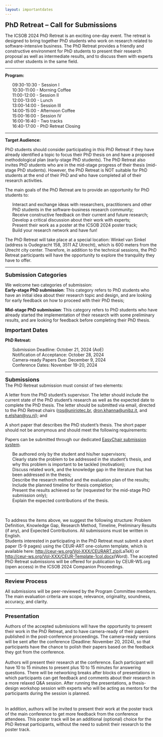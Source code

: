 ```yaml
---
layout: importantdates
---
```

<b style="font-size: 22px" id="CallForResearchPapers">PhD Retreat – Call for Submissions </b>

The ICSOB 2024 PhD Retreat is an exciting one-day event. The retreat is designed to bring together PhD students who work on research related to software-intensive business. The PhD Retreat provides a friendly and constructive environment for PhD students to present their research proposal as well as intermediate results, and to discuss them with experts and other students in the same field.

<hr> 
<b>Program:</b> 
<ul style="list-style: none;">
  <li> 09:30-10:30 - Session I </li>
  <li> 10:30-11:00 - Morning Coffee </li>
  <li> 11:00-12:00 - Session II </li>
  <li> 12:00-13:00 - Lunch </li>
  <li> 13:00-14:00 - Session III </li>
  <li> 14:00-15:00 - Afternoon Coffee</li>
  <li> 15:00-16:00 -  Session IV </li>
  <li> 16:00-16:40 - Two tracks </li>
  <li> 16:40-17:00 -  PhD Retreat Closing </li>
</ul>
<hr>

<b>Target Audience:</b>

PhD students should consider participating in this PhD Retreat if they have already identified a topic to focus their PhD thesis on and have a proposed methodological plan (early-stage PhD students). The PhD Retreat also invites PhD students who are in the mid-stage progress of their thesis (mid-stage PhD students). However, the PhD Retreat is NOT suitable for PhD students at the end of their PhD and who have completed all of their research activities.

The main goals of the PhD Retreat are to provide an opportunity for PhD students to:

<ul style="list-style: none;">
  <li> Interact and exchange ideas with researchers, practitioners and other PhD students in the software-business research community; </li>
  <li> Receive constructive feedback on their current and future research; </li>
  <li> Develop a critical discussion about their work with experts; </li>
  <li> Present their work as a poster at the ICSOB 2024 poster track; </li>
  <li> Build your research network and have fun! </li>
</ul>

The PhD Retreat will take place at a special location: Winkel van Sinkel (address is Oudegracht 158, 3511 AZ Utrecht), which is 600 meters from the Utrecht city center. Therefore, in addition to the technical sessions, the PhD Retreat participants will have the opportunity to explore the tranquility they have to offer.

<hr>
<b style="font-size: 18px" id="SubmissionCategories">Submission Categories</b><br>

We welcome two categories of submission:
<br>
<b>Early-stage PhD submission</b>: This category refers to PhD students who have an initial idea about their research topic and design, and are looking for early feedback on how to proceed with their PhD thesis;
<br>

<b>Mid-stage PhD submission</b>: This category refers to PhD students who have already started the implementation of their research with some preliminary results, and are looking for feedback before completing their PhD thesis.  

<b style="font-size: 18px" id="ImportantDates">Important Dates</b><br>
<p class="lead">
   <p><b>PhD Retreat:</b></p>
    <ul style="list-style: none;">
    <li>Submission Deadline: October 21, 2024 (AoE)</li>
    <li>Notification of Acceptance: October 28, 2024</li>
    <li>Camera-ready Papers Due: December 9, 2024</li>
    <li>Conference Dates: November 19-20, 2024</li>
    </ul>
</p>

<hr>
<b style="font-size: 18px" id="Submissions">Submissions</b><br>
The PhD Retreat submission must consist of two elements:
<br>

A letter from the PhD student’s supervisor. The letter should include the current state of the PhD student’s research as well as the expected date to complete the PhD thesis. The letter should be submitted via email, directed to the PhD Retreat chairs (<a href= "mailto:rps@uniriotec.br" target="_blank">rps@uniriotec.br</a>, <a href= "mailto:dron.khanna@unibz.it" target="_blank">dron.khanna@unibz.it</a>, and <a href= "mailto:e.elshan@vu.nl" target="_blank">e.elshan@vu.nl</a>); and 
<br>

A short paper that describes the PhD student’s thesis. The short paper should not be anonymous and should meet the following requirements:

Papers can be submitted through our dedicated <a href="https://easychair.org/conferences/?conf=icsob2024" target="_blank">EasyChair submission system</a>.
<br>
<ul style="list-style: none;">
  <li>Be authored only by the student and his/her supervisors;</li>
  <li>Clearly state the problem to be addressed in the student’s thesis, and why this problem is important to be tackled (motivation);</li>
  <li>Discuss related work, and the knowledge gap in the literature that has been addressed in the thesis;</li>
    <li>Describe the research method and the evaluation plan of the results;</li>
    <li>Include the planned timeline for thesis completion;</li>
    <li>Present the results achieved so far (requested for the mid-stage PhD submission only);</li>
    <li>Explain the expected contributions of the thesis.</li>
</ul>

<br>

<br>
To address the items above, we suggest the following structure: Problem Definition, Knowledge Gap, Research Method, Timeline, Preliminary Results (if any), and Expected Contributions. All submissions must be written in English.

<br>
Students interested in participating in the PhD Retreat must submit a short paper (5-9 pages) using the CEUR-ART one-column template, which is available here: <a href="/PhDRetreatSubmissions/CEURART.zip">http://ceur-ws.org/Vol-XXX/CEURART.zip</a>(LaTeX) or <a href="/PhDRetreatSubmissions/CEUR-Template-1col.docx">http://ceur-ws.org/Vol-XXX/CEUR-Template-1col.docx</a>(Word). The accepted PhD Retreat submissions will be offered for publication by CEUR-WS.org (open access) in the ICSOB 2024 Companion Proceedings.

<hr>
<b style="font-size: 18px" id="Reviewprocesss">Review Process</b><br>

All submissions will be peer-reviewed by the Program Committee members. The main evaluation criteria are scope, relevance, originality, soundness, accuracy, and clarity. 

<hr>
<b style="font-size: 18px" id="Presentation">Presentation</b><br>

Authors of the accepted submissions will have the opportunity to present their work in the PhD Retreat, and to have camera-ready of their papers published in the post-conference proceedings. The camera-ready versions will be sent after the conference (Deadline: November 20, 2024), so that participants have the chance to polish their papers based on the feedback they got from the conference.
<br>
<br>
Authors will present their research at the conference. Each participant will have 10 to 15 minutes to present plus 10 to 15 minutes for answering questions. There will be networking breaks after blocks of  presentations in which participants can get feedback and comments about their research in a more relaxed Q&A session. After running the presentations, a thesis-design workshop session with experts who will be acting as mentors for the participants during the session is planned.   
<br>
<br>
In addition, authors will be invited to present their work at the poster track of the main conference to get more feedback from the conference attendees. This poster track will be an additional (optional) choice for the PhD Retreat participants, without the need to submit their research to the poster track. 

